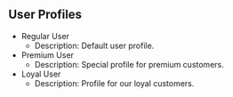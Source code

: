 ## User Profiles

- Regular User
  - Description: Default user profile.
- Premium User
  - Description: Special profile for premium customers.
- Loyal User  <!-- Add this line -->
  - Description: Profile for our loyal customers.
